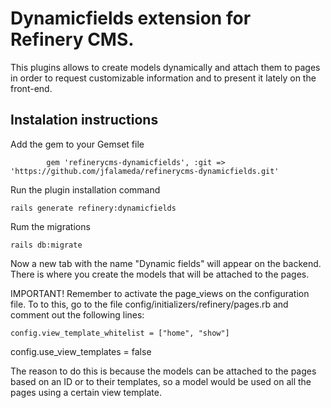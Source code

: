 # Dynamicfields extension for Refinery CMS.

This plugins allows to create models dynamically and attach them to pages in order to request customizable information and to present it lately on the front-end.

## Instalation instructions

Add the gem to your Gemset file

			gem 'refinerycms-dynamicfields', :git => 'https://github.com/jfalameda/refinerycms-dynamicfields.git'

Run the plugin installation command

	rails generate refinery:dynamicfields

Rum the migrations

	rails db:migrate

Now a new tab with the name "Dynamic fields" will appear on the backend. There is where you create the models that will be attached to the pages.

IMPORTANT! Remember to activate the page_views on the configuration file. To to this, go to the file config/initializers/refinery/pages.rb and comment out the following lines:

	config.view_template_whitelist = ["home", "show"]
  config.use_view_templates = false
  
The reason to do this is because the models can be attached to the pages based on an ID or to their templates, so a model would be used on all the pages using a certain view template.

